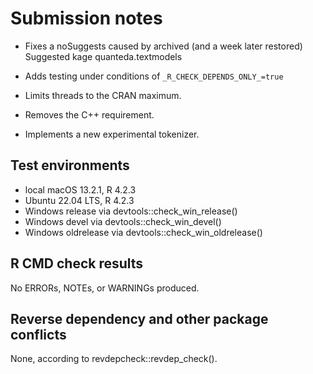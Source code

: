 # Submission notes

* Fixes a noSuggests caused by archived (and a week later restored) Suggested kage quanteda.textmodels

* Adds testing under conditions of `_R_CHECK_DEPENDS_ONLY_=true`

* Limits threads to the CRAN maximum.

* Removes the C++ requirement.

* Implements a new experimental tokenizer.

## Test environments

* local macOS 13.2.1, R 4.2.3
* Ubuntu 22.04 LTS, R 4.2.3
* Windows release via devtools::check_win_release()
* Windows devel via devtools::check_win_devel()
* Windows oldrelease via devtools::check_win_oldrelease()

## R CMD check results

No ERRORs, NOTEs, or WARNINGs produced.

## Reverse dependency and other package conflicts

None, according to revdepcheck::revdep_check().
